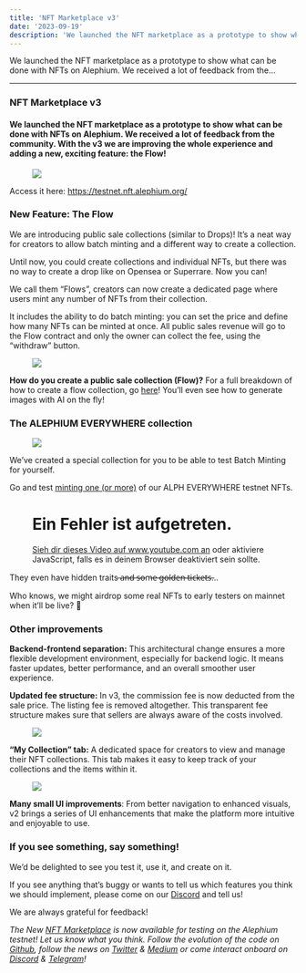 ```yaml
---
title: 'NFT Marketplace v3'
date: '2023-09-19'
description: 'We launched the NFT marketplace as a prototype to show what can be done with NFTs on Alephium. We received a lot of feedback from the…'
---
```


We launched the NFT marketplace as a prototype to show what can be done with NFTs on Alephium. We received a lot of feedback from the…

---

### NFT Marketplace v3

#### We launched the NFT marketplace as a prototype to show what can be done with NFTs on Alephium. We received a lot of feedback from the community. With the v3 we are improving the whole experience and adding a new, exciting feature: the Flow!

<figure id="6329" class="graf graf--figure graf-after--h4">
<img src="https://cdn-images-1.medium.com/max/800/1*C7nFZT29UTq7i-HTcRy37A.png" class="graf-image" data-image-id="1*C7nFZT29UTq7i-HTcRy37A.png" data-width="484" data-height="114" />
</figure>

Access it here: <a href="https://testnet.nft.alephium.org/" class="markup--anchor markup--p-anchor" data-href="https://testnet.nft.alephium.org/" rel="noopener" target="_blank">https://testnet.nft.alephium.org/</a>

### New Feature: The Flow

We are introducing public sale collections (similar to Drops)! It’s a neat way for creators to allow batch minting and a different way to create a collection.

Until now, you could create collections and individual NFTs, but there was no way to create a drop like on Opensea or Superrare. Now you can!

We call them “Flows”, creators can now create a dedicated page where users mint any number of NFTs from their collection.

It includes the ability to do batch minting: you can set the price and define how many NFTs can be minted at once. All public sales revenue will go to the Flow contract and only the owner can collect the fee, using the “withdraw” button.

<figure id="1c7d" class="graf graf--figure graf-after--p">
<img src="https://cdn-images-1.medium.com/max/800/1*uKA8WV5QEk6jnvABm8wDnA.png" class="graf-image" data-image-id="1*uKA8WV5QEk6jnvABm8wDnA.png" data-width="1750" data-height="941" data-is-featured="true" />
</figure>

**How do you create a public sale collection (Flow)?** For a full breakdown of how to create a flow collection, go <a href="https://docs.alephium.org/tokens/non-fungible-tokens/#create-flows" class="markup--anchor markup--p-anchor" data-href="https://docs.alephium.org/tokens/non-fungible-tokens/#create-flows" rel="noopener" target="_blank">here</a>! You’ll even see how to generate images with AI on the fly!

### The ALEPHIUM EVERYWHERE collection

<figure id="c6da" class="graf graf--figure graf-after--h3">
<img src="https://cdn-images-1.medium.com/max/800/1*9IFO8Dl7SKkhiu0K_gF-hw.png" class="graf-image" data-image-id="1*9IFO8Dl7SKkhiu0K_gF-hw.png" data-width="2730" data-height="1390" />
</figure>

We’ve created a special collection for you to be able to test Batch Minting for yourself.

Go and test <a href="https://v3.testnet.nft.alephium.org/collection-details?collectionId=c22369b5ab21a3b24db12a883b53a9213f22e713ff486a3b22d2d4cb943a9700" class="markup--anchor markup--p-anchor" data-href="https://v3.testnet.nft.alephium.org/collection-details?collectionId=c22369b5ab21a3b24db12a883b53a9213f22e713ff486a3b22d2d4cb943a9700" rel="noopener" target="_blank">minting one (or more)</a> of our ALPH EVERYWHERE testnet NFTs.

<figure id="b95e" class="graf graf--figure graf--iframe graf-after--p">

<h1 id="ein-fehler-ist-aufgetreten." class="message">Ein Fehler ist aufgetreten.</h1>
<a href="https://www.youtube.com/watch?v=V3RePAazEMY" target="_blank">Sieh dir dieses Video auf www.youtube.com an</a> oder aktiviere JavaScript, falls es in deinem Browser deaktiviert sein sollte.
</figure>

They even have hidden traits ̶a̶n̶d̶ ̶s̶o̶m̶e̶ ̶g̶o̶l̶d̶e̶n̶ ̶t̶i̶c̶k̶e̶t̶s̶…

Who knows, we might airdrop some real NFTs to early testers on mainnet when it’ll be live? 👀

### Other improvements

**Backend-frontend separation:** This architectural change ensures a more flexible development environment, especially for backend logic. It means faster updates, better performance, and an overall smoother user experience.

**Updated fee structure:** In v3, the commission fee is now deducted from the sale price. The listing fee is removed altogether. This transparent fee structure makes sure that sellers are always aware of the costs involved.

<figure id="4b83" class="graf graf--figure graf-after--p">
<img src="https://cdn-images-1.medium.com/max/800/1*7X_TI4D3p31Z61L_fDJjzw.png" class="graf-image" data-image-id="1*7X_TI4D3p31Z61L_fDJjzw.png" data-width="850" data-height="366" />
</figure>

**“My Collection” tab:** A dedicated space for creators to view and manage their NFT collections. This tab makes it easy to keep track of your collections and the items within it.

<figure id="dc86" class="graf graf--figure graf-after--p">
<img src="https://cdn-images-1.medium.com/max/800/0*xJ2pVvgjZdMmoo19" class="graf-image" data-image-id="0*xJ2pVvgjZdMmoo19" data-width="1348" data-height="609" />
</figure>

**Many small UI improvements**: From better navigation to enhanced visuals, v2 brings a series of UI enhancements that make the platform more intuitive and enjoyable to use.

### If you see something, say something!

We’d be delighted to see you test it, use it, and create on it.

If you see anything that’s buggy or wants to tell us which features you think we should implement, please come on our <a href="https://discord.com/invite/GEbcpajCJG" class="markup--anchor markup--p-anchor" data-href="https://discord.com/invite/GEbcpajCJG" rel="noopener" target="_blank">Discord</a> and tell us!

We are always grateful for feedback!

_The New_ <a href="https://testnet.nft.alephium.org/" class="markup--anchor markup--p-anchor" data-href="https://testnet.nft.alephium.org/" rel="noopener" target="_blank"><em>NFT Marketplace</em></a> _is now available for testing on the Alephium testnet! Let us know what you think. Follow the evolution of the code on_ <a href="https://github.com/alephium" class="markup--anchor markup--p-anchor" data-href="https://github.com/alephium" rel="noopener" target="_blank"><em>Github</em></a>_, follow the news on_ <a href="https://twitter.com/alephium" class="markup--anchor markup--p-anchor" data-href="https://twitter.com/alephium" rel="noopener" target="_blank"><em>Twitter</em></a> _&_ <a href="https://medium.com/@alephium" class="markup--anchor markup--p-anchor" data-href="https://medium.com/@alephium" target="_blank"><em>Medium</em></a> _or come interact onboard on_ <a href="https://discord.com/invite/GEbcpajCJG" class="markup--anchor markup--p-anchor" data-href="https://discord.com/invite/GEbcpajCJG" rel="noopener" target="_blank"><em>Discord</em></a> _&_ <a href="https://t.me/alephiumgroup" class="markup--anchor markup--p-anchor" data-href="https://t.me/alephiumgroup" rel="noopener" target="_blank"><em>Telegram</em></a>_!_
